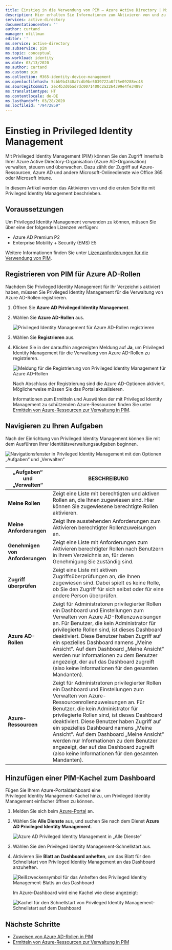 ```yaml
---
title: Einstieg in die Verwendung von PIM – Azure Active Directory | Microsoft-Dokumentation
description: Hier erhalten Sie Informationen zum Aktivieren von und zu den ersten Schritten mit Azure AD Privileged Identity Management (PIM) im Azure-Portal.
services: active-directory
documentationcenter: ''
author: curtand
manager: mtillman
editor: ''
ms.service: active-directory
ms.subservice: pim
ms.topic: conceptual
ms.workload: identity
ms.date: 03/13/2020
ms.author: curtand
ms.custom: pim
ms.collection: M365-identity-device-management
ms.openlocfilehash: 5cbb9b4340a7cdb9be5039722a8f75e09288ec48
ms.sourcegitcommit: 2ec4b3d0bad7dc0071400c2a2264399e4fe34897
ms.translationtype: HT
ms.contentlocale: de-DE
ms.lasthandoff: 03/28/2020
ms.locfileid: "79472859"
---
```

# <a name="start-using-privileged-identity-management"></a>Einstieg in Privileged Identity Management

Mit Privileged Identity Management (PIM) können Sie den Zugriff innerhalb Ihrer Azure Active Directory-Organisation (Azure AD-Organisation) verwalten, steuern und überwachen. Dazu zählt der Zugriff auf Azure-Ressourcen, Azure AD und andere Microsoft-Onlinedienste wie Office 365 oder Microsoft Intune.

In diesem Artikel werden das Aktivieren von und die ersten Schritte mit Privileged Identity Management beschrieben.

## <a name="prerequisites"></a>Voraussetzungen

Um Privileged Identity Management verwenden zu können, müssen Sie über eine der folgenden Lizenzen verfügen:

- Azure AD Premium P2
- Enterprise Mobility + Security (EMS) E5

Weitere Informationen finden Sie unter [Lizenzanforderungen für die Verwendung von PIM](subscription-requirements.md).

## <a name="sign-up-pim-for-azure-ad-roles"></a>Registrieren von PIM für Azure AD-Rollen

Nachdem Sie Privileged Identity Management für Ihr Verzeichnis aktiviert haben, müssen Sie Privileged Identity Management für die Verwaltung von Azure AD-Rollen registrieren.

1. Öffnen Sie **Azure AD Privileged Identity Management**.

1. Wählen Sie **Azure AD-Rollen** aus.

    ![Privileged Identity Management für Azure AD-Rollen registrieren](./media/pim-getting-started/sign-up-pim-azure-ad-roles.png)

1. Wählen Sie **Registrieren** aus.

1. Klicken Sie in der daraufhin angezeigten Meldung auf **Ja**, um Privileged Identity Management für die Verwaltung von Azure AD-Rollen zu registrieren.

    ![Meldung für die Registrierung von Privileged Identity Management für Azure AD-Rollen](./media/pim-getting-started/sign-up-pim-message.png)

    Nach Abschluss der Registrierung sind die Azure AD-Optionen aktiviert. Möglicherweise müssen Sie das Portal aktualisieren.

    Informationen zum Ermitteln und Auswählen der mit Privileged Identity Management zu schützenden Azure-Ressourcen finden Sie unter [Ermitteln von Azure-Ressourcen zur Verwaltung in PIM](pim-resource-roles-discover-resources.md).

## <a name="navigate-to-your-tasks"></a>Navigieren zu Ihren Aufgaben

Nach der Einrichtung von Privileged Identity Management können Sie mit dem Ausführen Ihrer Identitätsverwaltungsaufgaben beginnen.

![Navigationsfenster in Privileged Identity Management mit den Optionen „Aufgaben“ und „Verwalten“](./media/pim-getting-started/pim-quickstart-tasks.png)

| „Aufgaben“ und „Verwalten“ | BESCHREIBUNG |
| --- | --- |
| **Meine Rollen**  | Zeigt eine Liste mit berechtigten und aktiven Rollen an, die Ihnen zugewiesen sind. Hier können Sie zugewiesene berechtigte Rollen aktivieren. |
| **Meine Anforderungen** | Zeigt Ihre ausstehenden Anforderungen zum Aktivieren berechtigter Rollenzuweisungen an. |
| **Genehmigen von Anforderungen** | Zeigt eine Liste mit Anforderungen zum Aktivieren berechtigter Rollen nach Benutzern in Ihrem Verzeichnis an, für deren Genehmigung Sie zuständig sind. |
| **Zugriff überprüfen** | Zeigt eine Liste mit aktiven Zugriffsüberprüfungen an, die Ihnen zugewiesen sind. Dabei spielt es keine Rolle, ob Sie den Zugriff für sich selbst oder für eine andere Person überprüfen. |
| **Azure AD-Rollen** | Zeigt für Administratoren privilegierter Rollen ein Dashboard und Einstellungen zum Verwalten von Azure AD-Rollenzuweisungen an. Für Benutzer, die kein Administrator für privilegierte Rollen sind, ist dieses Dashboard deaktiviert. Diese Benutzer haben Zugriff auf ein spezielles Dashboard namens „Meine Ansicht“. Auf dem Dashboard „Meine Ansicht“ werden nur Informationen zu dem Benutzer angezeigt, der auf das Dashboard zugreift (also keine Informationen für den gesamten Mandanten). |
| **Azure-Ressourcen** | Zeigt für Administratoren privilegierter Rollen ein Dashboard und Einstellungen zum Verwalten von Azure-Ressourcenrollenzuweisungen an. Für Benutzer, die kein Administrator für privilegierte Rollen sind, ist dieses Dashboard deaktiviert. Diese Benutzer haben Zugriff auf ein spezielles Dashboard namens „Meine Ansicht“. Auf dem Dashboard „Meine Ansicht“ werden nur Informationen zu dem Benutzer angezeigt, der auf das Dashboard zugreift (also keine Informationen für den gesamten Mandanten). |

## <a name="add-a-pim-tile-to-the-dashboard"></a>Hinzufügen einer PIM-Kachel zum Dashboard

Fügen Sie Ihrem Azure-Portaldashboard eine Privileged Identity Management-Kachel hinzu, um Privileged Identity Management einfacher öffnen zu können.

1. Melden Sie sich beim [Azure-Portal](https://portal.azure.com/) an.

1. Wählen Sie **Alle Dienste** aus, und suchen Sie nach dem Dienst **Azure AD Privileged Identity Management**.

    ![Azure AD Privileged Identity Management in „Alle Dienste“](./media/pim-getting-started/pim-all-services-find.png)

1. Wählen Sie den Privileged Identity Management-Schnellstart aus.

1. Aktivieren Sie **Blatt an Dashboard anheften**, um das Blatt für den Schnellstart von Privileged Identity Management an das Dashboard anzuheften.

    ![Reißzweckensymbol für das Anheften des Privileged Identity Management-Blatts an das Dashboard](./media/pim-getting-started/pim-quickstart-pin-to-dashboard.png)

    Im Azure-Dashboard wird eine Kachel wie diese angezeigt:

    ![Kachel für den Schnellstart von Privileged Identity Management-Schnellstart auf dem Dashboard](./media/pim-getting-started/pim-quickstart-dashboard-tile.png)

## <a name="next-steps"></a>Nächste Schritte

- [Zuweisen von Azure AD-Rollen in PIM](pim-how-to-add-role-to-user.md)
- [Ermitteln von Azure-Ressourcen zur Verwaltung in PIM](pim-resource-roles-discover-resources.md)
